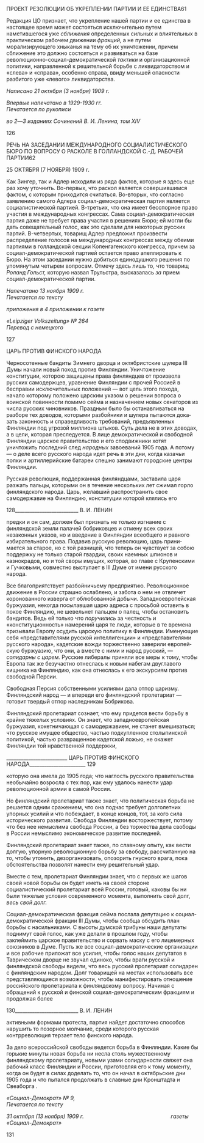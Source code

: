 ПРОЕКТ РЕЗОЛЮЦИИ ОБ УКРЕПЛЕНИИ ПАРТИИ И ЕЕ ЕДИНСТВА61

Редакция ЦО признает, что укрепление нашей партии и ее единства в настоящее время может состояться исключительно путем наметившегося уже _сближения_ опреде­ленных сильных и влиятельных в практическом рабочем движении _фракций,_ а не путем морализирующего хныканья на тему об их уничтожении, причем сближение это долж­но состояться и развиваться на базе революционно-социал-демократической _тактики_ и организационной политики, направленной к решительной борьбе с ликвидаторством и «слева» и «справа», особенно справа, ввиду меньшей опасности разбитого уже «лево­го» ликвидаторства.

_Написано 21 октября (3 ноября) 1909 г._

_Впервые напечатано в 1929-1930 гг.                                                         Печатается по рукописи_

_во 2_—_3 изданиях Сочинений В. И. Ленина, том_ _XIV_

  

126

РЕЧЬ НА ЗАСЕДАНИИ МЕЖДУНАРОДНОГО СОЦИАЛИСТИЧЕСКОГО БЮРО ПО ВОПРОСУ О РАСКОЛЕ В ГОЛЛАНДСКОЙ С.-Д. РАБОЧЕЙ ПАРТИИ62

25 ОКТЯБРЯ (7 НОЯБРЯ) 1909 г.

Как Зингер, так и Адлер исходили из ряда фактов, которые я здесь еще раз хочу уточнить. Во-первых, что раскол является совершившимся фактом, с которым прихо­дится считаться. Во-вторых, что согласно заявлению самого Адлера социал-демократическая партия является социалистической партией. В-третьих, что она имеет бесспорное право участия в международных конгрессах. Сама социал-демократическая партия даже не требует права участия в решениях Бюро; ей могли бы дать совещатель­ный голос, как это сделали для некоторых русских партий. В-четвертых, товарищ Ад­лер предложил произвести распределение голосов на международных конгрессах меж­ду обеими партиями в голландской секции Копенгагенского конгресса, причем за соци­ал-демократической партией остается право апеллировать к Бюро. На этом заседании нужно добиться единодушного решения по упомянутым четырем вопросам. Отмечу здесь лишь то, что товарищ _Роланд Гольст,_ которую назвал Трульстра, высказалась _за_ прием социал-демократической партии.

_Напечатано 13 ноября 1909 г.                                                              Печатается по тексту_

_приложения_ _в 4 приложении к газете_

_«Leipziger Volkszeitung» №_ _264                                                                 Перевод с немецкого_

  

127

ЦАРЬ ПРОТИВ ФИНСКОГО НАРОДА

Черносотенные бандиты Зимнего дворца и октябристские шулера III Думы начали новый поход против Финляндии. Уничтожение конституции, которою защищены права финляндцев от произвола русских самодержцев, уравнение Финляндии с прочей Росси­ей в бесправии исключительных положений — вот цель этого похода, начало которому положено царским указом о решении вопроса о воинской повинности помимо сейма и назначением новых сенаторов из числа русских чиновников. Праздным было бы оста­навливаться на разборе тех доводов, которыми разбойники и шулера пытаются дока­зать законность и справедливость требований, предъявленных Финляндии под угрозой миллиона штыков. Суть дела не в этих доводах, а в цели, которая преследуется. В лице демократической и свободной Финляндии царское правительство и его сподвижники хотят уничтожить последний след _народных_ завоеваний 1905 года. А потому — о деле всего русского народа идет речь в эти дни, когда казачьи полки и артиллерийские бата­реи спешно занимают городские центры Финляндии.

Русская революция, поддержанная финляндцами, заставила царя разжать пальцы, которыми он в течение нескольких лет сжимал горло финляндского народа. Царь, же­лавший распространить свое самодержавие на Финляндию, конституции которой кля­лись его

  

128__________________________ В. И. ЛЕНИН

предки и он сам, должен был признать не только изгнание с финляндской земли пала­чей бобриковцев и отмену всех своих незаконных указов, но и введение в Финляндии всеобщего и равного избирательного права. Подавив русскую революцию, царь прини­мается за старое, но с той разницей, что теперь он чувствует за собою поддержку не только старой гвардии, своих наемных шпионов и казнокрадов, но и той своры иму­щих, которая, во главе с Крупенскими и Гучковыми, совместно выступает в III Думе от имени русского народа.

Все благоприятствует разбойничьему предприятию. Революционное движение в России страшно ослаблено, и забота о нем не отвлечет коронованного изверга от облю­бованной добычи. Западноевропейская буржуазия, некогда посылавшая царю адреса с просьбой оставить в покое Финляндию, не шевельнет пальцем о палец, чтобы остано­вить бандитов. Ведь ей только что _поручились_ за честность и «конституционность» на­мерений царя те люди, которые в те времена призывали Европу осудить царскую поли­тику в Финляндии. Именующие себя «представителями русской интеллигенции» и «представителями русского народа», кадетские вожди торжественно заверили европей­скую буржуазию, что они, а вместе с ними и народ русский, — _солидарны с царем._ Рус­ские либералы приняли все меры к тому, чтобы Европа так же безучастно отнеслась к новым набегам двуглавого хищника на Финляндию, как она отнеслась к его экскурсиям против свободной Персии.

Свободная Персия собственными усилиями дала отпор царизму. Финляндский народ — и впереди его финляндский пролетариат — готовит твердый отпор наследникам Бобрикова.

Финляндский пролетариат сознает, что ему придется вести борьбу в крайне тяжелых условиях. Он знает, что западноевропейская буржуазия, кокетничающая с самодержа­вием, не станет вмешиваться; что русское имущее общество, частью подкупленное сто­лыпинской политикой, частью развращенное кадетской ложью, не окажет Финляндии той нравственной поддержки,

  

_________________________ ЦАРЬ ПРОТИВ ФИНСКОГО НАРОДА_______________________ 129

которую она имела до 1905 года; что наглость русского правительства необычайно воз­росла с тех пор, как ему удалось нанести удар революционной армии в самой России.

Но финляндский пролетариат также знает, что политическая борьба не решается од­ним сражением, что она подчас требует долголетних упорных усилий и что побеждает, в конце концов, тот, за кого сила исторического развития. Свобода Финляндии востор­жествует, потому что без нее немыслима свобода России, а без торжества дела свободы в России немыслимо экономическое развитие последней.

Финляндский пролетариат знает также, по славному опыту, как вести долгую, упор­ную революционную борьбу за свободу, рассчитанную на то, чтобы утомить, дезорга­низовать, опозорить гнусного врага, пока обстоятельства позволят нанести ему реши­тельный удар.

Вместе с тем, пролетариат Финляндии знает, что с первых же шагов своей новой борьбы он будет иметь на своей стороне социалистический пролетариат всей России, готовый, каковы бы ни были тяжелые условия современного момента, выполнить свой долг, _весь свой долг._

Социал-демократическая фракция сейма послала депутацию к социал-демократической фракции III Думы, чтобы сообща обсудить план борьбы с насильни­ками. С высоты думской трибуны наши депутаты поднимут свой голос, как уже делали в прошлом году, чтобы заклеймить царское правительство и сорвать маску с его лице­мерных союзников в Думе. Пусть же все социал-демократические организации и все рабочие приложат все усилия, чтобы голос наших депутатов в Таврическом дворце не звучал одиноко, чтобы враги русской и финляндской свободы видели, что весь русский пролетариат солидарен с финляндским народом. Долг товарищей на местах использо­вать все представляющиеся возможности, чтобы манифестировать отношение россий­ского пролетариата к финляндскому вопросу. Начиная с обращений к русской и фин­ской социал-демократическим фракциям и продолжая более

  

130__________________________ В. И. ЛЕНИН

активными формами протеста, партия найдет достаточно способов нарушить то позор­ное молчание, среди которого русская контрреволюция терзает тело финского народа.

За дело всероссийской свободы ведется борьба в Финляндии. Какие бы горькие ми­нуты новая борьба ни несла столь мужественному финляндскому пролетариату, новы­ми узами солидарности свяжет она рабочий класс Финляндии и России, приготовляя его к тому моменту, когда он будет в силах доделать то, что он начал в октябрьские дни 1905 года и что пытался продолжать в славные дни Кронштадта и Свеаборга .

_«Социал-Демократ» № 9,                                                                  Печатается по тексту_

_31 октября (13 ноября) 1909 г.                                                          газеты «Социал-Демократ»_

  
131